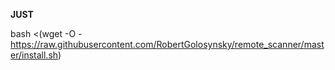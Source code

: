 
**JUST**

bash <(wget -O - https://raw.githubusercontent.com/RobertGolosynsky/remote_scanner/master/install.sh)
